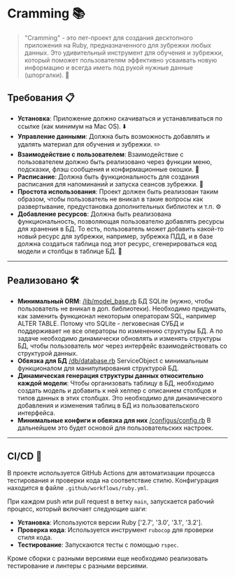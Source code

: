 # Cramming :books:

> "Cramming" - это пет-проект для создания десктопного приложения на Ruby, предназначенного для зубрежки любых данных. Это удивительный инструмент для обучения и зубрежки, который поможет пользователям эффективно усваивать новую информацию и всегда иметь под рукой нужные данные (шпоргалки). :rocket:

## Требования :clipboard:

- **Установка**: Приложение должно скачиваться и устанавливаться по ссылке (как минимум на Mac OS). :arrow_down:
- **Управление данными**: Должна быть возможность добавлять и удалять материал для обучения и зубрежки. :pencil2:
- **Взаимодействие с пользователем**: Взаимодействие с пользователем должно быть реализовано через функции меню, подсказки, флэш сообщения и конфирмационные окошки. :speech_balloon:
- **Расписание**: Должна быть функциональность для создания расписания для напоминаний и запуска сеансов зубрежки. :calendar:
- **Простота использования**: Проект должен быть реализован таким образом, чтобы пользователь не вникал в такие вопросы как развертывание, предустановка дополнительных библиотек и т.п. :gear:
- **Добавление ресурсов**: Должна быть реализована функциональность, позволяющая пользователю добавлять ресурсы для хранения в БД. То есть, пользователь может добавить какой-то новый ресурс для зубрежки, например, зубрежка ПДД, и в базе должна создаться таблица под этот ресурс, сгенерироваться код модели и столбцы в таблице БД. :floppy_disk:

---

## Реализовано :hammer_and_wrench:

- **Минимальный ORM**: [/lib/model_base.rb](https://github.com/leva84/cramming/blob/main/lib/model_base.rb) БД SQLite (нужно, чтобы пользователь не вникал в доп. библиотеки). Необходимо придумать, как заменить функционал некоторым операторам SQL, например ALTER TABLE. Потому что SQLite - легковесная СУБД и поддерживает не все операторы по изменению структуры БД. А по задаче необходимо динамически обновлять и изменять структуры БД, чтобы пользователь мог через интерфейс взаимодействовать со структурой данных.
- **Обвязка для БД** [/db/database.rb](https://github.com/leva84/cramming/blob/main/db/database.rb) ServiceObject с минимальным функционалом для манипулирования структурой БД.
- **Динамическая генерация структуры данных относительно каждой модели**: Чтобы организовать таблицу в БД, необходимо создать модель и добавить к ней хелпер с описанием столбцов и типов данных в этих столбцах. Это необходимо для динамического добавления и изменения таблиц в БД из пользовательского интерфейса.
- **Минимальные конфиги и обвязка для них** [/configus/config.rb](https://github.com/leva84/cramming/blob/main/configus/config.rb) В дальнейшем это будет основой для пользовательских настроек.

---

## CI/CD :arrows_counterclockwise:

В проекте используется GitHub Actions для автоматизации процесса тестирования и проверки кода на соответствие стилю. Конфигурация находится в файле `.github/workflows/ruby.yml`.

При каждом push или pull request в ветку `main`, запускается рабочий процесс, который включает следующие шаги:

- **Установка**: Используются версии Ruby ['2.7', '3.0', '3.1', '3.2'].
- **Проверка кода**: Используется инструмент `rubocop` для проверки стиля кода.
- **Тестирование**: Запускаются тесты с помощью `rspec`.

Кроме сборки с разными версиями еще необходимо реализовать тестирование и линтеры с разными версиями.


